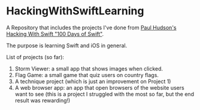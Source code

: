 # HackingWithSwiftLearning
A Repository that includes the projects I've done from [Paul Hudson's Hacking With Swift "100 Days of Swift"](https://www.hackingwithswift.com/100).

The purpose is learning Swift and iOS in general.

List of projects (so far):
1. Storm Viewer: a small app that shows images when clicked.
2. Flag Game: a small game that quiz users on country flags.
3. A technique project (which is just an improvement on Project 1)
4. A web browser app: an app that open browsers of the website users want to see (this is a project I struggled with the most so far, but the end result was rewarding!)
